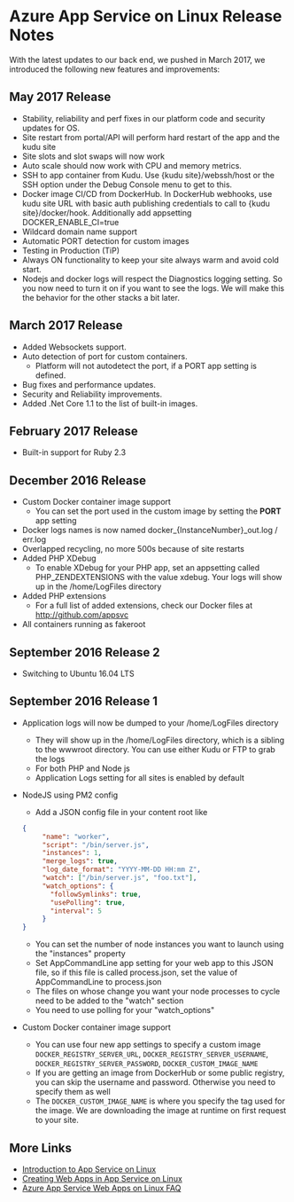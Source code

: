 # Azure App Service on Linux Release Notes #

With the latest updates to our back end, we pushed in March 2017, we introduced the following new features and improvements:

## May 2017 Release ##
* Stability, reliability and perf fixes in our platform code and security updates for OS.
* Site restart from portal/API will perform hard restart of the app and the kudu site
* Site slots and slot swaps will now work
* Auto scale should now work with CPU and memory metrics.
* SSH to app container from Kudu. Use {kudu site}/webssh/host or the SSH option under the Debug Console menu to get to this.
* Docker image CI/CD from DockerHub. In DockerHub webhooks, use kudu site URL with basic auth publishing credentials to call to {kudu site}/docker/hook. Additionally add appsetting DOCKER_ENABLE_CI=true
* Wildcard domain name support
* Automatic PORT detection for custom images
* Testing in Production (TiP)
* Always ON functionality to keep your site always warm and avoid cold start.
* Nodejs and docker logs will respect the Diagnostics logging setting. So you now need to turn it on if you want to see the logs. We will make this the behavior for the other stacks a bit later.


## March 2017 Release ##

* Added Websockets support.
* Auto detection of port for custom containers.
	* Platform will not autodetect the port, if a PORT app setting is defined.
* Bug fixes and performance updates.
* Security and Reliability improvements.
* Added .Net Core 1.1 to the list of built-in images.

## February 2017 Release ##

* Built-in support for Ruby 2.3

## December 2016 Release ##

* Custom Docker container image support
	* You can set the port used in the custom image by setting the **PORT** app setting
* Docker logs names is now named docker_{InstanceNumber}_out.log / err.log
* Overlapped recycling, no more 500s because of site restarts
* Added PHP XDebug
	* To enable XDebug for your PHP app, set an appsetting called PHP_ZENDEXTENSIONS with the value xdebug. Your logs will show up in the /home/LogFiles directory 
* Added PHP extensions
	* For a full list of added extensions, check our Docker files at http://github.com/appsvc
* All containers running as fakeroot
	
## September 2016 Release 2 ##

* Switching to Ubuntu 16.04 LTS

## September 2016 Release 1 ##

* Application logs will now be dumped to your /home/LogFiles directory
	* They will show up in the /home/LogFiles directory, which is a sibling to the wwwroot directory.  You can use either Kudu or FTP to grab the logs
	* For both PHP and Node js
	* Application Logs setting for all sites is enabled by default
* NodeJS using PM2 config
	* Add a JSON config file in your content root like

	```json
	{
	     "name": "worker",
	     "script": "/bin/server.js",
	     "instances": 1,
	     "merge_logs": true,
	     "log_date_format": "YYYY-MM-DD HH:mm Z",
	     "watch": ["/bin/server.js", "foo.txt"],
	     "watch_options": {
	       "followSymlinks": true,
	       "usePolling": true,
	       "interval": 5
	     }
	}
	```


	* You can set the number of node instances you want to launch using the "instances" property
	* Set AppCommandLine app setting for your web app to this JSON file, so if this file is called process.json, set the value of AppCommandLine to process.json
	* The files on whose change you want your node processes to cycle need to be added to the "watch" section
	* You need to use polling for your "watch_options"
* Custom Docker container image support
	* You can use four new app settings to specify a custom image `DOCKER_REGISTRY_SERVER_URL`, `DOCKER_REGISTRY_SERVER_USERNAME`, `DOCKER_REGISTRY_SERVER_PASSWORD`, `DOCKER_CUSTOM_IMAGE_NAME`
	* If you are getting an image from DockerHub or some public registry, you can skip the username and password. Otherwise you need to specify them as well
	* The `DOCKER_CUSTOM_IMAGE_NAME` is where you specify the tag used for the image. We are downloading the image at runtime on first request to your site.

## More Links
* [Introduction to App Service on Linux](https://docs.microsoft.com/en-us/azure/app-service-web/app-service-linux-intro) 
* [Creating Web Apps in App Service on Linux](https://docs.microsoft.com/en-us/azure/app-service-web/app-service-linux-how-to-create-a-web-app)
* [Azure App Service Web Apps on Linux FAQ](https://docs.microsoft.com/en-us/azure/app-service-web/app-service-linux-faq) 
